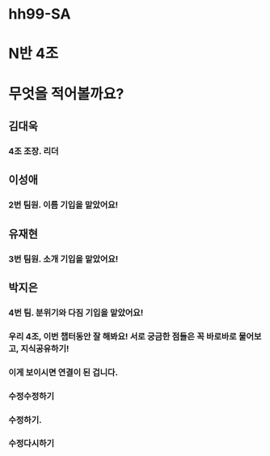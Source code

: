 ﻿# hh99-SA
# N반 4조
# 무엇을 적어볼까요?
## 김대욱
### 4조 조장. 리더
## 이성애 
### 2번 팀원. 이름 기입을 맡았어요!
## 유재현
### 3번 팀원. 소개 기입을 맡았어요!
## 박지은
### 4번 팀. 분위기와 다짐 기입을 맡았어요!

### 우리 4조, 이번 챕터동안 잘 해봐요! 서로 궁금한 점들은 꼭 바로바로 물어보고, 지식공유하기!


### 이게 보이시면 연결이 된 겁니다.



### 수정수정하기

### 수정하기.
### 수정다시하기

